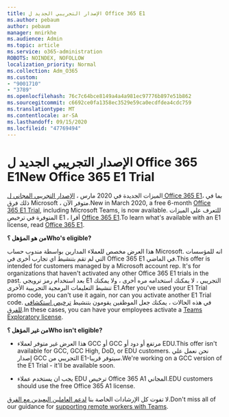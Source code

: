 ```yaml
---
title: الإصدار التجريبي الجديد ل Office 365 E1
ms.author: pebaum
author: pebaum
manager: mnirkhe
ms.audience: Admin
ms.topic: article
ms.service: o365-administration
ROBOTS: NOINDEX, NOFOLLOW
localization_priority: Normal
ms.collection: Adm_O365
ms.custom:
- "9001710"
- "3789"
ms.openlocfilehash: 76c7c64bce8149a4a4a981ec97776b897e51b862
ms.sourcegitcommit: c6692ce0fa1358ec3529e59ca0ecdfdea4cdc759
ms.translationtype: MT
ms.contentlocale: ar-SA
ms.lasthandoff: 09/15/2020
ms.locfileid: "47769494"
---
```

# <a name="new-office-365-e1-trial"></a><span data-ttu-id="551df-102">الإصدار التجريبي الجديد ل Office 365 E1</span><span class="sxs-lookup"><span data-stu-id="551df-102">New Office 365 E1 Trial</span></span>

<span data-ttu-id="551df-103">الميزات الجديدة في 2020 مارس ، [الإصدار التجريبي المجاني ل Office 365 E1](https://docs.microsoft.com/MicrosoftTeams/e1-trial-license)، بما في ذلك فرق Microsoft ، متوفر الآن.</span><span class="sxs-lookup"><span data-stu-id="551df-103">New in March 2020, a free 6-month [Office 365 E1 Trial](https://docs.microsoft.com/MicrosoftTeams/e1-trial-license), including Microsoft Teams, is now available.</span></span> <span data-ttu-id="551df-104">للتعرف علي الميزات المتوفرة في ترخيص E1 ، أقرا [Office 365 E1](https://www.microsoft.com/microsoft-365/business/office-365-enterprise-e1-business-software).</span><span class="sxs-lookup"><span data-stu-id="551df-104">To learn what's available with an E1 license, read [Office 365 E1](https://www.microsoft.com/microsoft-365/business/office-365-enterprise-e1-business-software).</span></span>

<span data-ttu-id="551df-105">**من هو المؤهل ؟**</span><span class="sxs-lookup"><span data-stu-id="551df-105">**Who's eligible?**</span></span>

<span data-ttu-id="551df-106">هذا العرض مخصص للعملاء المدارين بواسطة مندوب حساب Microsoft. انه للمؤسسات التي لم تقم بتنشيط اي تجارب أخرى في Office 365 E1 في الماضي.</span><span class="sxs-lookup"><span data-stu-id="551df-106">This offer is intended for customers managed by a Microsoft account rep. It's for organizations that haven't activated any other Office 365 E1 trials in the past.</span></span> <span data-ttu-id="551df-107">بعد استخدام رمز ترويجي E1 التجريبي ، لا يمكنك استخدامه مره أخرى ، ولا يمكنك تنشيط التعليمات البرمجية التجريبية الأخرى E1.</span><span class="sxs-lookup"><span data-stu-id="551df-107">After you've used your E1 Trial promo code, you can't use it again, nor can you activate another E1 Trial code.</span></span> <span data-ttu-id="551df-108">في هذه الحالات ، يمكنك جعل الموظفين يقومون بتنشيط [ترخيص استكشافي للفرق](https://docs.microsoft.com/MicrosoftTeams/teams-exploratory).</span><span class="sxs-lookup"><span data-stu-id="551df-108">In these cases, you can have your employees activate a [Teams Exploratory license](https://docs.microsoft.com/MicrosoftTeams/teams-exploratory).</span></span>

<span data-ttu-id="551df-109">**من غير المؤهل ؟**</span><span class="sxs-lookup"><span data-stu-id="551df-109">**Who isn't eligible?**</span></span>

- <span data-ttu-id="551df-110">هذا العرض غير متوفر لعملاء GCC أو GCC مرتفع أو دود أو EDU.</span><span class="sxs-lookup"><span data-stu-id="551df-110">This offer isn't available for GCC, GCC High, DoD, or EDU customers.</span></span> <span data-ttu-id="551df-111">نحن نعمل علي إصدار GCC التجريبي من E1-سيتوفر قريبا.</span><span class="sxs-lookup"><span data-stu-id="551df-111">We're working on a GCC version of the E1 Trial - it'll be available soon.</span></span>

 - <span data-ttu-id="551df-112">يجب ان يستخدم عملاء EDU ترخيص Office 365 A1 المجاني.</span><span class="sxs-lookup"><span data-stu-id="551df-112">EDU customers should use the free Office 365 A1 license.</span></span>

<span data-ttu-id="551df-113">لا تفوت كل الإرشادات الخاصة بنا [لدعم العاملين البعيدين مع الفرق](https://docs.microsoft.com/MicrosoftTeams/support-remote-work-with-teams).</span><span class="sxs-lookup"><span data-stu-id="551df-113">Don't miss all of our guidance for [supporting remote workers with Teams](https://docs.microsoft.com/MicrosoftTeams/support-remote-work-with-teams).</span></span>

